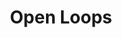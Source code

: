 ---
layout: post
title: Open Loops
thumb-image: /work-open-loops.jpg
thumb-cover: /work-open-loops-cover.jpg
thumb-video: /work-open-loops.mp4
year: 2010
color: rgb(179, 187, 180)
agency: Personal project
role: Lead Flash Developer
href: http://www.openloop.nl
---